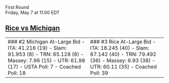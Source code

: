 First Round  
Friday, May 7 at 11:00 EDT
## [Rice vs Michigan](https://www.ncaa.com/game/5833657) 

<table><tr><td>  
### #2 Michigan  
At-Large Bid  
- ITA: 41.216 (19)  
- Slam: 91.953 (8)  
- TRN: 85.128 (8)  
- Massey: 7.96 (15)  
- UTR: 61.98 (17)  
- USTA Poll: 7  
- Coached Poll: 18  
</td><td>  
### #3 Rice  
At-Large Bid  
- ITA: 18.245 (40)  
- Slam: 87.142 (40)  
- TRN: 79.492 (36)  
- Massey: 6.93 (38)  
- UTR: 60.11 (35)  
- Coached Poll: 39  
</td></tr></table>  